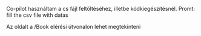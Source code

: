 Co-pilot használtam a cs fájl feltőltéséhez, illetbe kódkiegészítésnél.
Promt: fill the csv file with datas

Az oldalt a /Book elérési útvonalon lehet megtekinteni
